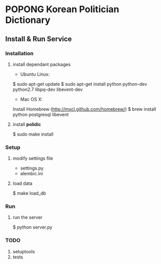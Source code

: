 POPONG Korean Politician Dictionary
===================================

Install & Run Service
---------------------

### Installation

1. install dependant packages

    - Ubuntu Linux:

	$ sudo apt-get update
	$ sudo apt-get install python python-dev python2.7 libpq-dev libevent-dev

    - Mac OS X:
	
	Install Homebrew (http://mxcl.github.com/homebrew/)
	$ brew install python postgresql libevent

1. install **polidic**

	$ sudo make install

### Setup

1. modify settings file

	- settings.py
	- alembic.ini

1. load data

	$ make load_db

### Run

1. run the server

	$ python server.py

### TODO

1. setuptools
1. tests
